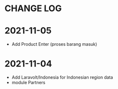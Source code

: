 # CHANGE LOG

# 2021-11-05
- Add Product Enter (proses barang masuk)
# 2021-11-04

- Add Laravolt/Indonesia for Indonesian region data
- module Partners
